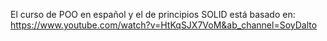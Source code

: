 El curso de POO en español y el de principios SOLID está basado en:
https://www.youtube.com/watch?v=HtKqSJX7VoM&ab_channel=SoyDalto

